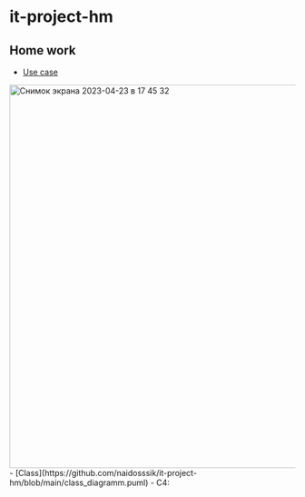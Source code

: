 # it-project-hm

## Home work
- [Use case](https://github.com/naidosssik/it-project-hm/blob/main/usecase.puml)
<img width="675" alt="Снимок экрана 2023-04-23 в 17 45 32" src="https://user-images.githubusercontent.com/121602055/233846682-c5a15560-320b-41db-b7cc-26fc4ad732d8.png">
- [Class](https://github.com/naidosssik/it-project-hm/blob/main/class_diagramm.puml)
- C4:


